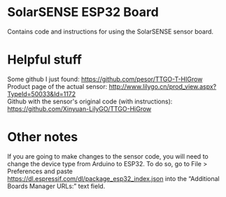 # SolarSENSE ESP32 Board
 Contains code and instructions for using the SolarSENSE sensor board.


# Helpful stuff

Some github I just found: https://github.com/pesor/TTGO-T-HIGrow  
Product page of the actual sensor: http://www.lilygo.cn/prod_view.aspx?TypeId=50033&Id=1172  
Github with the sensor's original code (with instructions): https://github.com/Xinyuan-LilyGO/TTGO-HiGrow

# Other notes

If you are going to make changes to the sensor code, you will need to change the device type from Arduino to ESP32. To do so, go to File > Preferences and paste https://dl.espressif.com/dl/package_esp32_index.json into the “Additional Boards Manager URLs:” text field. 